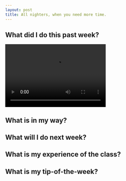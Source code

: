```yaml
---
layout: post
title: All nighters, when you need more time.
---
```

## What did I do this past week? 
<video src="/assets/buzz.mp4" width="320" height="200" preload></video>
## What is in my way?

## What will I do next week?

## What is my experience of the class?

## What is my tip-of-the-week?
